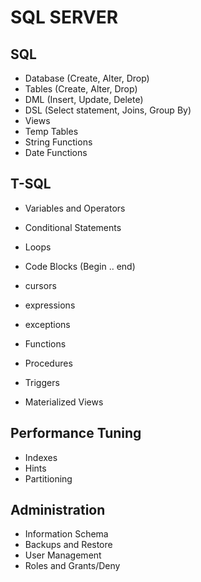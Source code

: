 # SQL SERVER

## SQL

* Database (Create, Alter, Drop)
* Tables (Create, Alter, Drop)
* DML (Insert, Update, Delete)
* DSL (Select statement, Joins, Group By)
* Views
* Temp Tables
* String Functions
* Date Functions

## T-SQL

* Variables and Operators

* Conditional Statements

* Loops

* Code Blocks (Begin .. end)

* cursors

* expressions

* exceptions

* Functions

* Procedures

* Triggers

* Materialized Views

  

## Performance Tuning

* Indexes
* Hints
* Partitioning

## Administration

* Information Schema
* Backups and Restore
* User Management
* Roles and Grants/Deny